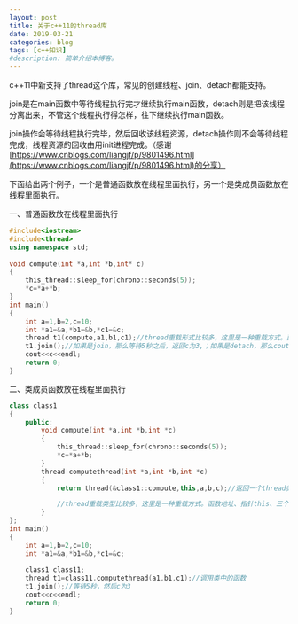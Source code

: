 ```yaml
---
layout: post
title: 关于c++11的thread库
date: 2019-03-21
categories: blog
tags: [c++知识]
#description: 简单介绍本博客。
---
```

c++11中新支持了thread这个库，常见的创建线程、join、detach都能支持。

join是在main函数中等待线程执行完才继续执行main函数，detach则是把该线程分离出来，不管这个线程执行得怎样，往下继续执行main函数。

join操作会等待线程执行完毕，然后回收该线程资源，detach操作则不会等待线程完成，线程资源的回收由用init进程完成。（感谢[https://www.cnblogs.com/liangjf/p/9801496.html](https://www.cnblogs.com/liangjf/p/9801496.html)的分享）

下面给出两个例子，一个是普通函数放在线程里面执行，另一个是类成员函数放在线程里面执行。

一、普通函数放在线程里面执行
```c++
#include<iostream>
#include<thread>
using namespace std;
 
void compute(int *a,int *b,int* c)
{
    this_thread::sleep_for(chrono::seconds(5));
    *c=*a+*b;
}
int main()
{
    int a=1,b=2,c=10;
    int *a1=&a,*b1=&b,*c1=&c;
    thread t1(compute,a1,b1,c1);//thread重载形式比较多，这里是一种重载方式。函数地址、三个参数
    t1.join();//如果是join，那么等待5秒之后，返回c为3,；如果是detach，那么cout不会等待5秒，而是输出c为10，然后结束main函数
    cout<<c<<endl;
    return 0;
}
```
  
二、类成员函数放在线程里面执行
```c++
class class1
{
    public:
        void compute(int *a,int *b,int *c) 
        {
            this_thread::sleep_for(chrono::seconds(5));
            *c=*a+*b;
        }
        thread computethread(int *a,int *b,int *c)
        {
            return thread(&class1::compute,this,a,b,c);//返回一个thread类型，创建完thread之后，就开始执行线程中的函数

            //thread重载类型比较多，这里是一种重载方式。函数地址、指针this、三个参数
        }
};
int main()
{
    int a=1,b=2,c=10;
    int *a1=&a,*b1=&b,*c1=&c;
     
    class1 class11;
    thread t1=class11.computethread(a1,b1,c1);//调用类中的函数
    t1.join();//等待5秒，然后c为3
    cout<<c<<endl;
    return 0;
}
```